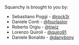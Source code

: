 Squanchy is brought to you by:

 * Sebastiano Poggi - [@rock3r](https://github.com/rock3r)
 * Daniele Conti - [@fourlastor](https://github.com/fourlastor)
 * Roberto Orgiu - [@tiwiz](https://github.com/tiwiz)
 * Lorenzo Quiroli - [@quiro91](https://github.com/tiwiz)
 * Daniele Bonaldo - [@danybony](https://github.com/danybony)
